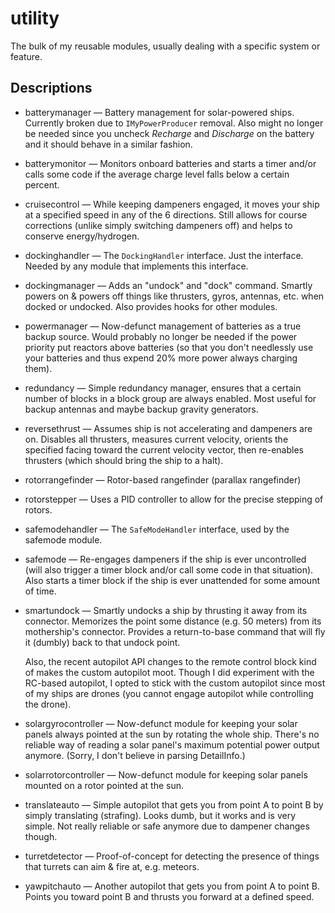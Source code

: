 # utility #

The bulk of my reusable modules, usually dealing with a specific system or feature.

## Descriptions ##

 * batterymanager &mdash; Battery management for solar-powered ships. Currently broken due to `IMyPowerProducer` removal. Also might no longer be needed since you uncheck *Recharge* and *Discharge* on the battery and it should behave in a similar fashion.
 
 * batterymonitor &mdash; Monitors onboard batteries and starts a timer and/or calls some code if the average charge level falls below a certain percent.
 
 * cruisecontrol &mdash; While keeping dampeners engaged, it moves your ship at a specified speed in any of the 6 directions. Still allows for course corrections (unlike simply switching dampeners off) and helps to conserve energy/hydrogen.
 
 * dockinghandler &mdash; The `DockingHandler` interface. Just the interface. Needed by any module that implements this interface.
 
 * dockingmanager &mdash; Adds an "undock" and "dock" command. Smartly powers on & powers off things like thrusters, gyros, antennas, etc. when docked or undocked. Also provides hooks for other modules.
 
 * powermanager &mdash; Now-defunct management of batteries as a true backup source. Would probably no longer be needed if the power priority put reactors above batteries (so that you don't needlessly use your batteries and thus expend 20% more power always charging them).
 
 * redundancy &mdash; Simple redundancy manager, ensures that a certain number of blocks in a block group are always enabled. Most useful for backup antennas and maybe backup gravity generators.
 
 * reversethrust &mdash; Assumes ship is not accelerating and dampeners are on. Disables all thrusters, measures current velocity, orients the specified facing toward the current velocity vector, then re-enables thrusters (which should bring the ship to a halt).

 * rotorrangefinder &mdash; Rotor-based rangefinder (parallax rangefinder)
 
 * rotorstepper &mdash; Uses a PID controller to allow for the precise stepping of rotors.

 * safemodehandler &mdash; The `SafeModeHandler` interface, used by the safemode module.

 * safemode &mdash; Re-engages dampeners if the ship is ever uncontrolled (will also trigger a timer block and/or call some code in that situation). Also starts a timer block if the ship is ever unattended for some amount of time.
 
 * smartundock &mdash; Smartly undocks a ship by thrusting it away from its connector. Memorizes the point some distance (e.g. 50 meters) from its mothership's connector. Provides a return-to-base command that will fly it (dumbly) back to that undock point.
 
   Also, the recent autopilot API changes to the remote control block kind of makes the custom autopilot moot. Though I did experiment with the RC-based autopilot, I opted to stick with the custom autopilot since most of my ships are drones (you cannot engage autopilot while controlling the drone).

 * solargyrocontroller &mdash; Now-defunct module for keeping your solar panels always pointed at the sun by rotating the whole ship. There's no reliable way of reading a solar panel's maximum potential power output anymore. (Sorry, I don't believe in parsing DetailInfo.)
 
 * solarrotorcontroller &mdash; Now-defunct module for keeping solar panels mounted on a rotor pointed at the sun.
 
 * translateauto &mdash; Simple autopilot that gets you from point A to point B by simply translating (strafing). Looks dumb, but it works and is very simple. Not really reliable or safe anymore due to dampener changes though.
 
 * turretdetector &mdash; Proof-of-concept for detecting the presence of things that turrets can aim & fire at, e.g. meteors.
 
 * yawpitchauto &mdash; Another autopilot that gets you from point A to point B. Points you toward point B and thrusts you forward at a defined speed.

